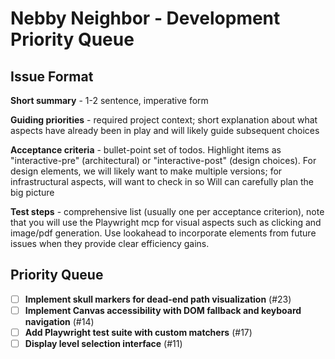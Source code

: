 # Nebby Neighbor - Development Priority Queue

## Issue Format

**Short summary** - 1-2 sentence, imperative form

**Guiding priorities** - required project context; short explanation about what aspects have already been in play and will likely guide subsequent choices

**Acceptance criteria** - bullet-point set of todos. Highlight items as "interactive-pre" (architectural) or "interactive-post" (design choices). For design elements, we will likely want to make multiple versions; for infrastructural aspects, will want to check in so Will can carefully plan the big picture

**Test steps** - comprehensive list (usually one per acceptance criterion), note that you will use the Playwright mcp for visual aspects such as clicking and image/pdf generation. Use lookahead to incorporate elements from future issues when they provide clear efficiency gains.

## Priority Queue

- [ ] **Implement skull markers for dead-end path visualization** (#23)
- [ ] **Implement Canvas accessibility with DOM fallback and keyboard navigation** (#14)
- [ ] **Add Playwright test suite with custom matchers** (#17)
- [ ] **Display level selection interface** (#11)